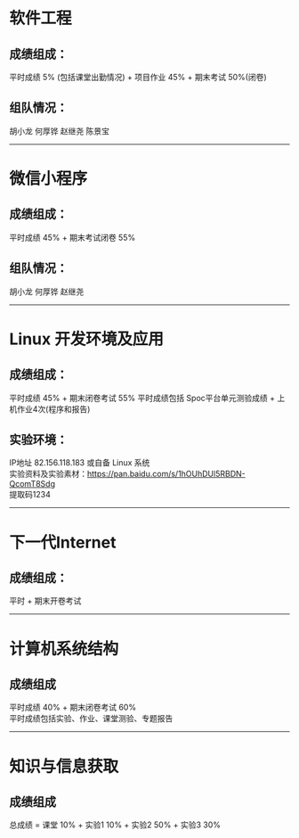 # 软件工程  
## 成绩组成： 
平时成绩 5% (包括课堂出勤情况) + 项目作业 45% + 期末考试 50%(闭卷)  

## 组队情况：    
胡小龙 何厚铧 赵继尧 陈景宝    

--------------------
# 微信小程序  
## 成绩组成：  
平时成绩 45% + 期末考试闭卷 55%
## 组队情况：  
胡小龙 何厚铧 赵继尧 

---------------------
# Linux 开发环境及应用  
## 成绩组成：  
平时成绩 45% + 期末闭卷考试 55%
平时成绩包括 Spoc平台单元测验成绩 + 上机作业4次(程序和报告)

## 实验环境：  
IP地址 82.156.118.183 或自备 Linux 系统  
实验资料及实验素材：https://pan.baidu.com/s/1hOUhDUl5RBDN-QcomT8Sdg  
提取码1234

-----------------------
# 下一代Internet
## 成绩组成：
平时 + 期末开卷考试  

----------------------
# 计算机系统结构
## 成绩组成
平时成绩 40% + 期末闭卷考试 60%  
平时成绩包括实验、作业、课堂测验、专题报告  

----------------------
# 知识与信息获取
## 成绩组成
总成绩 = 课堂 10% + 实验1 10% + 实验2 50% + 实验3 30%

